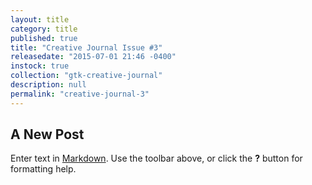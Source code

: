 ```yaml
---
layout: title
category: title
published: true
title: "Creative Journal Issue #3"
releasedate: "2015-07-01 21:46 -0400"
instock: true
collection: "gtk-creative-journal"
description: null
permalink: "creative-journal-3"
---
```



## A New Post

Enter text in [Markdown](http://daringfireball.net/projects/markdown/). Use the toolbar above, or click the **?** button for formatting help.
